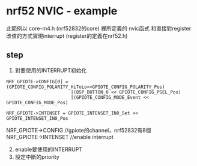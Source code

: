 # nrf52 NVIC - example

此範例以 core-m4.h (nrf52832的core) 裡所定義的 nvic函式 和直接對register改值的方式實現interrupt (register的定義在nrf52.h)

## step
 
 1. 對要使用的INTERRUPT初始化
```
NRF_GPIOTE->CONFIG[0] = (GPIOTE_CONFIG_POLARITY_HiToLo<<GPIOTE_CONFIG_POLARITY_Pos)  
                        |(BSP_BUTTON_0 << GPIOTE_CONFIG_PSEL_Pos)  
                        |(GPIOTE_CONFIG_MODE_Event << GPIOTE_CONFIG_MODE_Pos)  
                            
NRF_GPIOTE->INTENSET = GPIOTE_INTENSET_IN0_Set << GPIOTE_INTENSET_IN0_Pos 
```  
NRF_GPIOTE->CONFIG //gpiote的channel，nrf52832有8個  
NRF_GPIOTE->INTENSET //enable interrupt  

 2. enable要使用的INTERRUPT
 3. 設定中斷的priority

